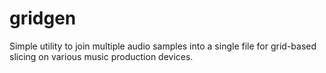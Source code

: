 # gridgen
Simple utility to join multiple audio samples into a single file for grid-based slicing on various music production devices.
